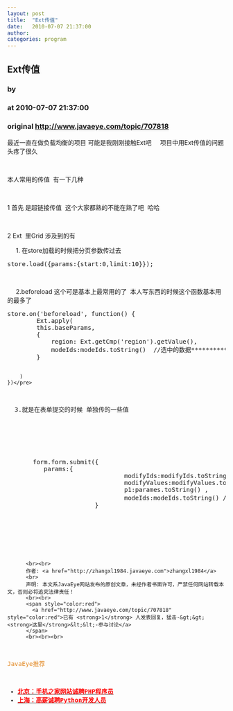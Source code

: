 ```yaml
---
layout: post
title:  "Ext传值"
date:   2010-07-07 21:37:00
author: 
categories: program
---
```


## Ext传值
### by 
### at 2010-07-07 21:37:00
### original <http://www.javaeye.com/topic/707818>

<p>最近一直在做负载均衡的项目 可能是我刚刚接触Ext吧     项目中用Ext传值的问题  头疼了很久</p>
<p> </p>
<p>本人常用的传值  有一下几种  </p>
<p> </p>
<p>1 首先 是超链接传值  这个大家都熟的不能在熟了吧  哈哈</p>
<p> </p>
<p>2 Ext  里Grid 涉及到的有 </p>
<p>     1. 在store加载的时候把分页参数传过去</p>
<pre name="code">store.load({params:{start:0,limit:10}});</pre>
<p> </p>
<p>     2.beforeload 这个可是基本上最常用的了  本人写东西的时候这个函数基本用的最多了 </p>
<pre name="code">store.on('beforeload', function() {
        Ext.apply(
        this.baseParams,
        {
            region: Ext.getCmp('region').getValue(),
            modeIds:modeIds.toString()  //选中的数据***********
        }

        )
    })</pre>
<p>  3.就是在表单提交的时候 单独传的一些值</p>
<p>  </p>
<pre name="code">       form.form.submit({
          params:{
                                modifyIds:modifyIds.toString()  ,
                                modifyValues:modifyValues.toString() ,
                                p1:parames.toString() ,
                                modeIds:modeIds.toString() //选中的id
                        }</pre>
<p> </p>
          
          <br><br>
          作者: <a href="http://zhangxl1984.javaeye.com">zhangxl1984</a> 
          <br>
          声明: 本文系JavaEye网站发布的原创文章，未经作者书面许可，严禁任何网站转载本文，否则必将追究法律责任！
          <br><br>
          <span style="color:red">
            <a href="http://www.javaeye.com/topic/707818" style="color:red">已有 <strong>1</strong> 人发表回复，猛击-&gt;&gt;<strong>这里</strong>&lt;&lt;-参与讨论</a>
          </span>
          <br><br><br>
<span style="color:#e28822">JavaEye推荐</span>
<br>
<ul><li><a href="http://www.iteye.com/clicks/269"><span style="color:red;font-weight:bold">北京：手机之家网站诚聘PHP程序员</span></a></li><li><a href="http://www.iteye.com/clicks/138"><span style="color:red;font-weight:bold">上海：高薪诚聘Python开发人员</span></a></li></ul>
<br><br><br>